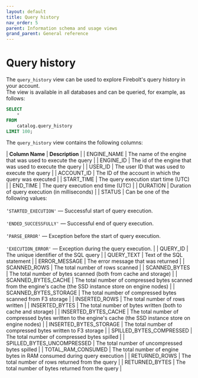 ```yaml
---
layout: default
title: Query history
nav_order: 5
parent: Information schema and usage views
grand_parent: General reference
---
```


# Query history

The `query_history` view can be used to explore Firebolt's query history in your account.\
The view is available in all databases and can be queried, for example, as follows:

```sql
SELECT
    *
FROM
    catalog.query_history
LIMIT 100;
```

The `query_history` view contains the following columns:

| **Column Name**              | **Description**                                                                                                                                                                                                                                                                                                                   |
| ENGINE\_NAME                 | The name of the engine that was used to execute the query                                                                                                                                                                                                                                                                         |
| ENGINE\_ID                   | The id of the engine that was used to execute the query                                                                                                                                                                                                                                                                           |
| USER\_ID                     | The user ID that was used to execute the query                                                                                                                                                                                                                                                                                    |
| ACCOUNT\_ID                  | The ID of the account in which the query was executed                                                                                                                                                                                                                                                                             |
| START\_TIME                  | The query execution start time (UTC)                                                                                                                                                                                                                                                                                              |
| END\_TIME                    | The query execution end time (UTC)                                                                                                                                                                                                                                                                                                |
| DURATION                     | Duration of query execution (in milliseconds)                                                                                                                                                                                                                                                                                     |
| STATUS                       | Can be one of the following values:<br> <br> `‘STARTED_EXECUTION'` — Successful start of query execution. <br><br> `'ENDED_SUCCESSFULLY'` — Successful end of query execution. <br><br> `‘PARSE_ERROR'` — Exception before the start of query execution. <br><br> `'EXECUTION_ERROR'` — Exception during the query execution. |
| QUERY\_ID                    | The unique identifier of the SQL query                                                                                                                                                                                                                                                                                            |
| QUERY\_TEXT                  | Text of the SQL statement                                                                                                                                                                                                                                                                                                         |
| ERROR\_MESSAGE               | The error message that was returned                                                                                                                                                                                                                                                                                               |
| SCANNED\_ROWS                | The total number of rows scanned                                                                                                                                                                                                                                                                                                  |
| SCANNED\_BYTES               | The total number of bytes scanned (both from cache and storage)                                                                                                                                                                                                                                                                   |
| SCANNED\_BYTES\_CACHE        | The total number of compressed bytes scanned from the engine's cache (the SSD instance store on engine nodes)                                                                                                                                                                                                                     |
| SCANNED\_BYTES\_STORAGE      | The total number of compressed bytes scanned from F3 storage                                                                                                                                                                                                                                                                      |
| INSERTED\_ROWS               | The total number of rows written                                                                                                                                                                                                                                                                                                  |
| INSERTED\_BYTES              | The total number of bytes written (both to cache and storage)                                                                                                                                                                                                                                                                     |
| INSERTED\_BYTES\_CACHE       | The total number of compressed bytes written to the engine's cache (the SSD instance store on engine nodes)                                                                                                                                                                                                                       |
| INSERTED\_BYTES\_STORAGE     | The total number of compressed bytes written to F3 storage                                                                                                                                                                                                                                                                        |
| SPILLED\_BYTES\_COMPRESSED   | The total number of compressed bytes spilled                                                                                                                                                                                                                                                                                      |
| SPILLED\_BYTES\_UNCOMPRESSED | The total number of uncompressed bytes spilled                                                                                                                                                                                                                                                                                    |
| TOTAL\_RAM\_CONSUMED         | The total number of engine bytes in RAM consumed during query execution                                                                                                                                                                                                                                                           |
| RETURNED\_ROWS               | The total number of rows returned from the query                                                                                                                                                                                                                                                                                  |
| RETURNED\_BYTES              | The total number of bytes returned from the query                                                                                                                                                                                                                                                                                 |

